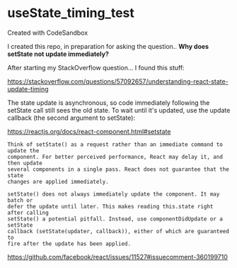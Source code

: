 # useState_timing_test
Created with CodeSandbox

I created this repo, in preparation for asking the question.. 
**Why does setState not update immediately?**  

After starting my StackOverflow question... I found this stuff:

https://stackoverflow.com/questions/57092657/understanding-react-state-update-timing

The state update is asynchronous, so code immediately following the setState
call still sees the old state. To wait until it's updated, use the update
callback (the second argument to setState):

https://reactjs.org/docs/react-component.html#setstate

    Think of setState() as a request rather than an immediate command to update the 
    component. For better perceived performance, React may delay it, and then update 
    several components in a single pass. React does not guarantee that the state 
    changes are applied immediately.

    setState() does not always immediately update the component. It may batch or 
    defer the update until later. This makes reading this.state right after calling 
    setState() a potential pitfall. Instead, use componentDidUpdate or a setState 
    callback (setState(updater, callback)), either of which are guaranteed to 
    fire after the update has been applied.

https://github.com/facebook/react/issues/11527#issuecomment-360199710
    
    
